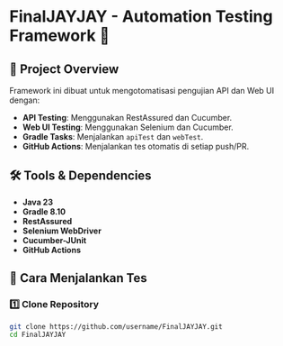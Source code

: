 # FinalJAYJAY - Automation Testing Framework 🚀

## 📌 Project Overview
Framework ini dibuat untuk mengotomatisasi pengujian API dan Web UI dengan:
- **API Testing**: Menggunakan RestAssured dan Cucumber.
- **Web UI Testing**: Menggunakan Selenium dan Cucumber.
- **Gradle Tasks**: Menjalankan `apiTest` dan `webTest`.
- **GitHub Actions**: Menjalankan tes otomatis di setiap push/PR.

## 🛠 Tools & Dependencies
- **Java 23**
- **Gradle 8.10**
- **RestAssured**
- **Selenium WebDriver**
- **Cucumber-JUnit**
- **GitHub Actions**

## 🚀 Cara Menjalankan Tes
### 1️⃣ **Clone Repository**
```sh
git clone https://github.com/username/FinalJAYJAY.git
cd FinalJAYJAY

